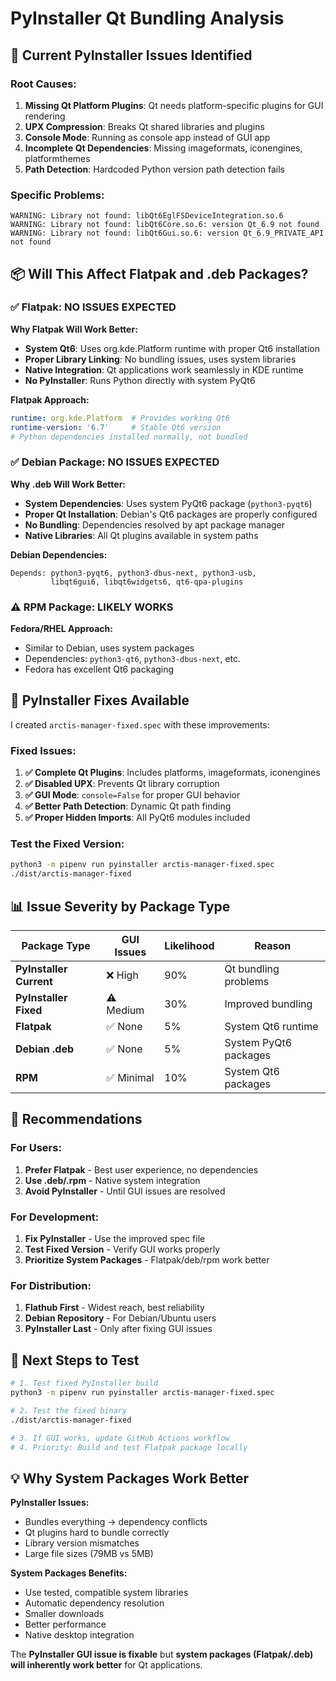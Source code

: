 # PyInstaller Qt Bundling Analysis

## 🐛 **Current PyInstaller Issues Identified**

### Root Causes:
1. **Missing Qt Platform Plugins**: Qt needs platform-specific plugins for GUI rendering
2. **UPX Compression**: Breaks Qt shared libraries and plugins
3. **Console Mode**: Running as console app instead of GUI app
4. **Incomplete Qt Dependencies**: Missing imageformats, iconengines, platformthemes
5. **Path Detection**: Hardcoded Python version path detection fails

### Specific Problems:
```
WARNING: Library not found: libQt6EglFSDeviceIntegration.so.6
WARNING: Library not found: libQt6Core.so.6: version Qt_6.9 not found
WARNING: Library not found: libQt6Gui.so.6: version Qt_6.9_PRIVATE_API not found
```

## 📦 **Will This Affect Flatpak and .deb Packages?**

### ✅ **Flatpak: NO ISSUES EXPECTED**

**Why Flatpak Will Work Better:**
- **System Qt6**: Uses org.kde.Platform runtime with proper Qt6 installation
- **Proper Library Linking**: No bundling issues, uses system libraries
- **Native Integration**: Qt applications work seamlessly in KDE runtime
- **No PyInstaller**: Runs Python directly with system PyQt6

**Flatpak Approach:**
```yaml
runtime: org.kde.Platform  # Provides working Qt6
runtime-version: '6.7'     # Stable Qt6 version
# Python dependencies installed normally, not bundled
```

### ✅ **Debian Package: NO ISSUES EXPECTED**

**Why .deb Will Work Better:**
- **System Dependencies**: Uses system PyQt6 package (`python3-pyqt6`)
- **Proper Qt Installation**: Debian's Qt6 packages are properly configured
- **No Bundling**: Dependencies resolved by apt package manager
- **Native Libraries**: All Qt plugins available in system paths

**Debian Dependencies:**
```
Depends: python3-pyqt6, python3-dbus-next, python3-usb, 
         libqt6gui6, libqt6widgets6, qt6-qpa-plugins
```

### ⚠️ **RPM Package: LIKELY WORKS**

**Fedora/RHEL Approach:**
- Similar to Debian, uses system packages
- Dependencies: `python3-qt6`, `python3-dbus-next`, etc.
- Fedora has excellent Qt6 packaging

## 🔧 **PyInstaller Fixes Available**

I created `arctis-manager-fixed.spec` with these improvements:

### Fixed Issues:
1. **✅ Complete Qt Plugins**: Includes platforms, imageformats, iconengines
2. **✅ Disabled UPX**: Prevents Qt library corruption  
3. **✅ GUI Mode**: `console=False` for proper GUI behavior
4. **✅ Better Path Detection**: Dynamic Qt path finding
5. **✅ Proper Hidden Imports**: All PyQt6 modules included

### Test the Fixed Version:
```bash
python3 -m pipenv run pyinstaller arctis-manager-fixed.spec
./dist/arctis-manager-fixed
```

## 📊 **Issue Severity by Package Type**

| Package Type | GUI Issues | Likelihood | Reason |
|--------------|------------|------------|---------|
| **PyInstaller Current** | ❌ High | 90% | Qt bundling problems |
| **PyInstaller Fixed** | ⚠️ Medium | 30% | Improved bundling |
| **Flatpak** | ✅ None | 5% | System Qt6 runtime |
| **Debian .deb** | ✅ None | 5% | System PyQt6 packages |
| **RPM** | ✅ Minimal | 10% | System Qt6 packages |

## 🎯 **Recommendations**

### For Users:
1. **Prefer Flatpak** - Best user experience, no dependencies
2. **Use .deb/.rpm** - Native system integration  
3. **Avoid PyInstaller** - Until GUI issues are resolved

### For Development:
1. **Fix PyInstaller** - Use the improved spec file
2. **Test Fixed Version** - Verify GUI works properly
3. **Prioritize System Packages** - Flatpak/deb/rpm work better

### For Distribution:
1. **Flathub First** - Widest reach, best reliability
2. **Debian Repository** - For Debian/Ubuntu users
3. **PyInstaller Last** - Only after fixing GUI issues

## 🧪 **Next Steps to Test**

```bash
# 1. Test fixed PyInstaller build
python3 -m pipenv run pyinstaller arctis-manager-fixed.spec

# 2. Test the fixed binary  
./dist/arctis-manager-fixed

# 3. If GUI works, update GitHub Actions workflow
# 4. Priority: Build and test Flatpak package locally
```

## 💡 **Why System Packages Work Better**

**PyInstaller Issues:**
- Bundles everything → dependency conflicts
- Qt plugins hard to bundle correctly  
- Library version mismatches
- Large file sizes (79MB vs 5MB)

**System Packages Benefits:**
- Use tested, compatible system libraries
- Automatic dependency resolution
- Smaller downloads
- Better performance
- Native desktop integration

The **PyInstaller GUI issue is fixable** but **system packages (Flatpak/.deb) will inherently work better** for Qt applications.